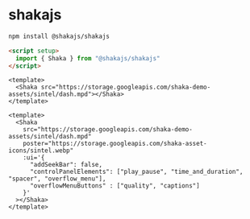 # shakajs

```bash
npm install @shakajs/shakajs
```

```html
<script setup>
  import { Shaka } from "@shakajs/shakajs"
</script>
```

```vue
<template>
  <Shaka src="https://storage.googleapis.com/shaka-demo-assets/sintel/dash.mpd"></Shaka>
</template>
```

```vue
<template>
  <Shaka
    src="https://storage.googleapis.com/shaka-demo-assets/sintel/dash.mpd"
    poster="https://storage.googleapis.com/shaka-asset-icons/sintel.webp"
    :ui='{
      "addSeekBar": false,
      "controlPanelElements": ["play_pause", "time_and_duration", "spacer", "overflow_menu"],
      "overflowMenuButtons" : ["quality", "captions"]
    }'
  ></Shaka>
</template>
```

<!--```html
<Shaka src="<manifest-url>">
  <track src="en.vtt" kind="captions" label="en" srclang="en">
</Shaka>
```

```html
<Shaka>
  <source src="<manifest-url>">
</Shaka>
```

```html
<Shaka
  src="<manifest-url>"
  poster="shakajs.png"
></Shaka>
```-->

